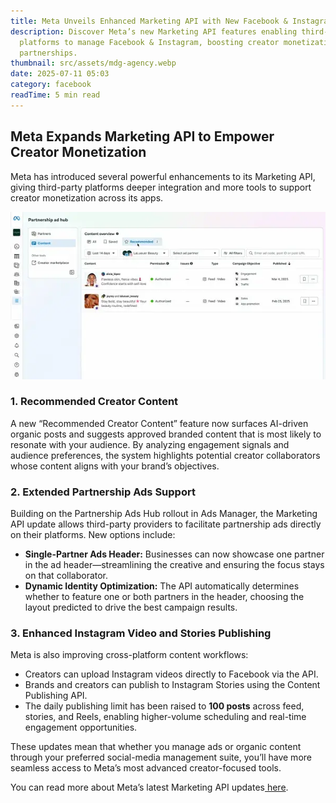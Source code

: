 ```yaml
---
title: Meta Unveils Enhanced Marketing API with New Facebook & Instagram Tools
description: Discover Meta’s new Marketing API features enabling third-party
  platforms to manage Facebook & Instagram, boosting creator monetization and ad
  partnerships.
thumbnail: src/assets/mdg-agency.webp
date: 2025-07-11 05:03
category: facebook
readTime: 5 min read
---
```

<h2>Meta Expands Marketing API to Empower Creator Monetization</h2>
<p>Meta has introduced several powerful enhancements to its Marketing API, giving third-party platforms deeper integration and more tools to support creator monetization across its apps.</p>

![ad account rental](src/assets/mdg-agency.webp "Meta Unveils Enhanced Marketing API with New Facebook & Instagram Tools")

<h3>1. Recommended Creator Content</h3>
<p>A new “Recommended Creator Content” feature now surfaces AI-driven organic posts and suggests approved branded content that is most likely to resonate with your audience. By analyzing engagement signals and audience preferences, the system highlights potential creator collaborators whose content aligns with your brand’s objectives.</p>

<h3>2. Extended Partnership Ads Support</h3>
<p>Building on the Partnership Ads Hub rollout in Ads Manager, the Marketing API update allows third-party providers to facilitate partnership ads directly on their platforms. New options include:</p>
<ul>
  <li><strong>Single-Partner Ads Header:</strong> Businesses can now showcase one partner in the ad header—streamlining the creative and ensuring the focus stays on that collaborator.</li>
  <li><strong>Dynamic Identity Optimization:</strong> The API automatically determines whether to feature one or both partners in the header, choosing the layout predicted to drive the best campaign results.</li>
</ul>

<h3>3. Enhanced Instagram Video and Stories Publishing</h3>
<p>Meta is also improving cross-platform content workflows:</p>
<ul>
  <li>Creators can upload Instagram videos directly to Facebook via the API.</li>
  <li>Brands and creators can publish to Instagram Stories using the Content Publishing API.</li>
  <li>The daily publishing limit has been raised to <strong>100 posts</strong> across feed, stories, and Reels, enabling higher-volume scheduling and real-time engagement opportunities.</li>
</ul>

<p>These updates mean that whether you manage ads or organic content through your preferred social-media management suite, you’ll have more seamless access to Meta’s most advanced creator-focused tools.</p>

You can read more about Meta’s latest Marketing API updates[ here](https://developers.facebook.com/blog/post/2025/07/08/partnership-ads-api-new-features/).
